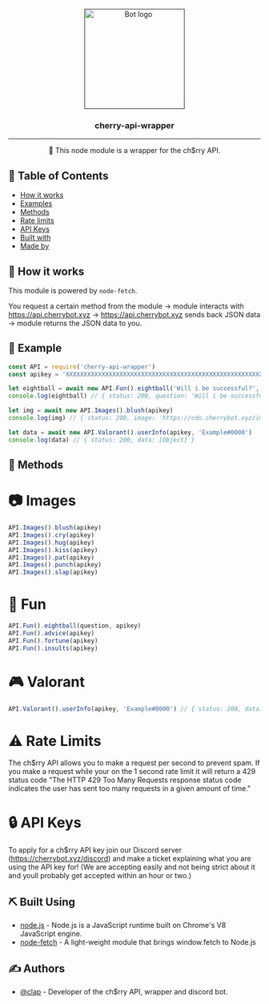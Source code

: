 <p align="center">
  <a href="" rel="noopener">
 <img width=200px height=200px src="https://cdn.cherrybot.xyz/cherry.png" alt="Bot logo"></a>
</p>

<h3 align="center">cherry-api-wrapper</h3>

---

<p align="center"> 🤖 This node module is a wrapper for the ch$rry API.
    <br> 
</p>

## 📝 Table of Contents

- [How it works](#working)
- [Examples](#example)
- [Methods](#methods)
- [Rate limits](#ratelimits)
- [API Keys](#keys)
- [Built with](#built_using)
- [Made by](#authors)

## 💭 How it works <a name = "working"></a>

This module is powered by `node-fetch`.

You request a certain method from the module -> module interacts with https://api.cherrybot.xyz -> https://api.cherrybot.xyz sends back JSON data -> module returns the JSON data to you.

## 🎈 Example <a name = "example"></a>

```js
const API = require('cherry-api-wrapper')
const apikey = 'XXXXXXXXXXXXXXXXXXXXXXXXXXXXXXXXXXXXXXXXXXXXXXXXXXXXXXXXXXXXXXXX'

let eightball = await new API.Fun().eightball('Will i be successful?', apikey)
console.log(eightball) // { status: 200, question: 'Will i be successful?', answer: 'Yes - definitely.' }

let img = await new API.Images().blush(apikey)
console.log(img) // { status: 200, image: 'https://cdn.cherrybot.xyz/images/blush/blush_38.gif', id: 38 }

let data = await new API.Valorant().userInfo(apikey, 'Example#0000')
console.log(data) // { status: 200, data: [Object] }
```

## 🔄 Methods <a name = "methods"></a>

# 📷 Images
```js
API.Images().blush(apikey)
API.Images().cry(apikey)
API.Images().hug(apikey)
API.Images().kiss(apikey)
API.Images().pat(apikey)
API.Images().punch(apikey)
API.Images().slap(apikey)
```

# 🧸 Fun
```js
API.Fun().eightball(question, apikey)
API.Fun().advice(apikey)
API.Fun().fortune(apikey)
API.Fun().insults(apikey)
```

# 🎮 Valorant
```js
API.Valorant().userInfo(apikey, 'Example#0000') // { status: 200, data: [Object] }
```

# ⚠️ Rate Limits <a name = "ratelimits"></a>

The ch$rry API allows you to make a request per second to prevent spam. If you make a request while your on the 1 second rate limit it will return a 429 status code
"The HTTP 429 Too Many Requests response status code indicates the user has sent too many requests in a given amount of time."

# 🔒 API Keys <a name = "keys"></a>

To apply for a ch$rry API key join our Discord server (https://cherrybot.xyz/discord) and make a ticket explaining what you are using the API key for! (We are accepting easily and not being strict about it and youll probably get accepted within an hour or two.)

## ⛏️ Built Using <a name = "built_using"></a>

- [node.js](https://nodejs.org/en/) - Node.js is a JavaScript runtime built on Chrome's V8 JavaScript engine.
- [node-fetch](https://www.npmjs.com/package/node-fetch) - A light-weight module that brings window.fetch to Node.js

## ✍️ Authors <a name = "authors"></a>

- [@clap](https://dsc.bio/clap) - Developer of the ch$rry API, wrapper and discord bot.